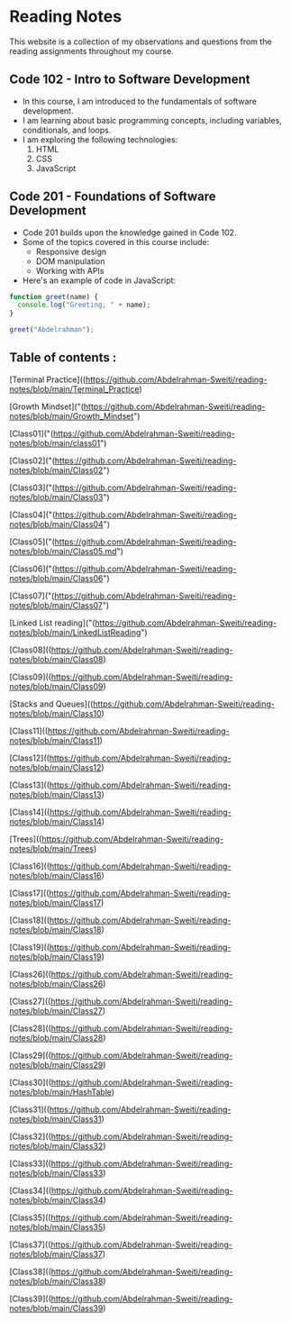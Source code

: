 # Reading Notes

This website is a collection of my observations and questions from the reading assignments throughout my course.

## Code 102 - Intro to Software Development

- In this course, I am introduced to the fundamentals of software development.
- I am learning about basic programming concepts, including variables, conditionals, and loops.
- I am exploring the following technologies:
  1. HTML
  2. CSS
  3. JavaScript

## Code 201 - Foundations of Software Development

- Code 201 builds upon the knowledge gained in Code 102.
- Some of the topics covered in this course include:
  - Responsive design
  - DOM manipulation
  - Working with APIs
- Here's an example of code in JavaScript:




```javascript
function greet(name) {
  console.log("Greeting, " + name);
}

greet("Abdelrahman");
```

## Table of contents : 

[Terminal Practice]((https://github.com/Abdelrahman-Sweiti/reading-notes/blob/main/Terminal_Practice)

[Growth Mindset]("(https://github.com/Abdelrahman-Sweiti/reading-notes/blob/main/Growth_Mindset")

[Class01]("(https://github.com/Abdelrahman-Sweiti/reading-notes/blob/main/class01")

[Class02]("(https://github.com/Abdelrahman-Sweiti/reading-notes/blob/main/Class02")

[Class03]("(https://github.com/Abdelrahman-Sweiti/reading-notes/blob/main/Class03")

[Class04]("(https://github.com/Abdelrahman-Sweiti/reading-notes/blob/main/Class04")

[Class05]("(https://github.com/Abdelrahman-Sweiti/reading-notes/blob/main/Class05.md")

[Class06]("(https://github.com/Abdelrahman-Sweiti/reading-notes/blob/main/Class06")

[Class07]("(https://github.com/Abdelrahman-Sweiti/reading-notes/blob/main/Class07")

[Linked List reading]("(https://github.com/Abdelrahman-Sweiti/reading-notes/blob/main/LinkedListReading")

[Class08]((https://github.com/Abdelrahman-Sweiti/reading-notes/blob/main/Class08)

[Class09]((https://github.com/Abdelrahman-Sweiti/reading-notes/blob/main/Class09)

[Stacks and Queues]((https://github.com/Abdelrahman-Sweiti/reading-notes/blob/main/Class10)

[Class11]((https://github.com/Abdelrahman-Sweiti/reading-notes/blob/main/Class11)

[Class12]((https://github.com/Abdelrahman-Sweiti/reading-notes/blob/main/Class12)

[Class13]((https://github.com/Abdelrahman-Sweiti/reading-notes/blob/main/Class13)

[Class14]((https://github.com/Abdelrahman-Sweiti/reading-notes/blob/main/Class14)

[Trees]((https://github.com/Abdelrahman-Sweiti/reading-notes/blob/main/Trees)

[Class16]((https://github.com/Abdelrahman-Sweiti/reading-notes/blob/main/Class16)

[Class17]((https://github.com/Abdelrahman-Sweiti/reading-notes/blob/main/Class17)

[Class18]((https://github.com/Abdelrahman-Sweiti/reading-notes/blob/main/Class18)

[Class19]((https://github.com/Abdelrahman-Sweiti/reading-notes/blob/main/Class19)

[Class26]((https://github.com/Abdelrahman-Sweiti/reading-notes/blob/main/Class26)

[Class27]((https://github.com/Abdelrahman-Sweiti/reading-notes/blob/main/Class27)

[Class28]((https://github.com/Abdelrahman-Sweiti/reading-notes/blob/main/Class28)

[Class29]((https://github.com/Abdelrahman-Sweiti/reading-notes/blob/main/Class29)

[Class30]((https://github.com/Abdelrahman-Sweiti/reading-notes/blob/main/HashTable)

[Class31]((https://github.com/Abdelrahman-Sweiti/reading-notes/blob/main/Class31)

[Class32]((https://github.com/Abdelrahman-Sweiti/reading-notes/blob/main/Class32)

[Class33]((https://github.com/Abdelrahman-Sweiti/reading-notes/blob/main/Class33)

[Class34]((https://github.com/Abdelrahman-Sweiti/reading-notes/blob/main/Class34)

[Class35]((https://github.com/Abdelrahman-Sweiti/reading-notes/blob/main/Class35)

[Class37]((https://github.com/Abdelrahman-Sweiti/reading-notes/blob/main/Class37)

[Class38]((https://github.com/Abdelrahman-Sweiti/reading-notes/blob/main/Class38)

[Class39]((https://github.com/Abdelrahman-Sweiti/reading-notes/blob/main/Class39)







